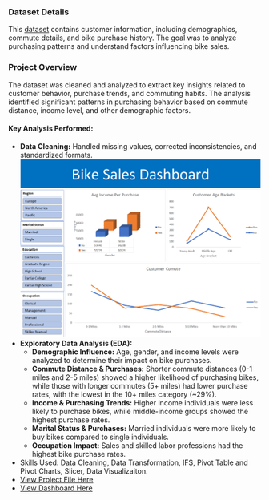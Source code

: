 ### Dataset Details  
This [dataset](https://github.com/Debraj-Bora/Excel-Portfolio/blob/main/Bike%20Sales/bikeSales%20-%20RAW.xlsx) contains customer information, including demographics, commute details, and bike purchase history. The goal was to analyze purchasing patterns and understand factors influencing bike sales.  

### Project Overview  
The dataset was cleaned and analyzed to extract key insights related to customer behavior, purchase trends, and commuting habits. The analysis identified significant patterns in purchasing behavior based on commute distance, income level, and other demographic factors.  

#### **Key Analysis Performed:**  
- **Data Cleaning:** Handled missing values, corrected inconsistencies, and standardized formats.
![plot](https://github.com/Debraj-Bora/Excel-Portfolio/blob/main/Bike%20Sales/dashboard.png)
- **Exploratory Data Analysis (EDA):**  
  - **Demographic Influence:** Age, gender, and income levels were analyzed to determine their impact on bike purchases.  
  - **Commute Distance & Purchases:** Shorter commute distances (0-1 miles and 2-5 miles) showed a higher likelihood of purchasing bikes, while those with longer commutes (5+ miles) had lower purchase rates, with the lowest in the 10+ miles category (~29%).  
  - **Income & Purchasing Trends:** Higher income individuals were less likely to purchase bikes, while middle-income groups showed the highest purchase rates.  
  - **Marital Status & Purchases:** Married individuals were more likely to buy bikes compared to single individuals.  
  - **Occupation Impact:** Sales and skilled labor professions had the highest bike purchase rates.
- Skills Used: Data Cleaning, Data Transformation, IFS, Pivot Table and Pivot Charts, Slicer, Data Visualizaiton.
- [View Project File Here](https://github.com/Debraj-Bora/Excel-Portfolio/blob/main/Bike%20Sales/bikeSalesProject.xlsx)
- [View Dashboard Here](https://github.com/Debraj-Bora/Excel-Portfolio/blob/main/Bike%20Sales/dashboard.png)




